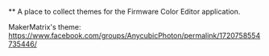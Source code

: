 ** A place to collect themes for the Firmware Color Editor application.

MakerMatrix's theme:
https://www.facebook.com/groups/AnycubicPhoton/permalink/1720758554735446/
